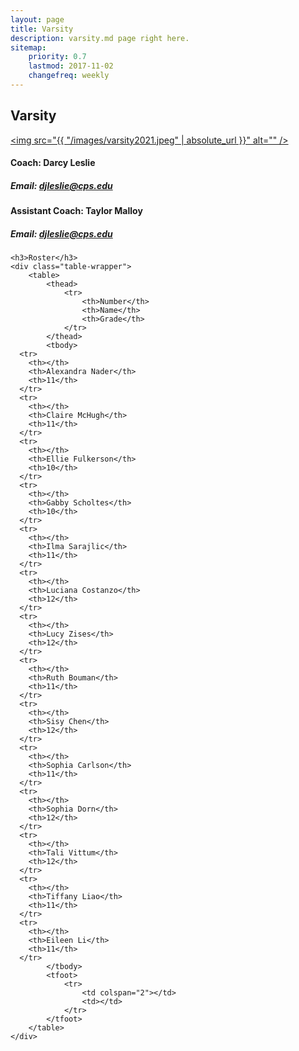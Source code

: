 ```yaml
---
layout: page
title: Varsity
description: varsity.md page right here.
sitemap:
    priority: 0.7
    lastmod: 2017-11-02
    changefreq: weekly
---
```

## Varsity

<a href="#" class="image main"><img src="{{ "/images/varsity2021.jpeg" | absolute_url }}" alt="" /></a>

#### Coach: Darcy Leslie
##### Email: [djleslie@cps.edu](mailto:djleslie@cps.edu)
#### Assistant Coach: Taylor Malloy
##### Email: [djleslie@cps.edu](mailto:taylor.malloy@gmail.com)





<div class="table-wrapper">



	<h3>Roster</h3>
	<div class="table-wrapper">
		<table>
			<thead>
				<tr>
					<th>Number</th>
					<th>Name</th>
					<th>Grade</th>
				</tr>
			</thead>
			<tbody>
      <tr>
        <th></th>
        <th>Alexandra Nader</th>
        <th>11</th>
      </tr>
      <tr>
        <th></th>
        <th>Claire McHugh</th>
        <th>11</th>
      </tr>
      <tr>
        <th></th>
        <th>Ellie Fulkerson</th>
        <th>10</th>
      </tr>
      <tr>
        <th></th>
        <th>Gabby Scholtes</th>
        <th>10</th>
      </tr>
      <tr>
        <th></th>
        <th>Ilma Sarajlic</th>
        <th>11</th>
      </tr>
      <tr>
        <th></th>
        <th>Luciana Costanzo</th>
        <th>12</th>
      </tr>
      <tr>
        <th></th>
        <th>Lucy Zises</th>
        <th>12</th>
      </tr>
      <tr>
        <th></th>
        <th>Ruth Bouman</th>
        <th>11</th>
      </tr>
      <tr>
        <th></th>
        <th>Sisy Chen</th>
        <th>12</th>
      </tr>
      <tr>
        <th></th>
        <th>Sophia Carlson</th>
        <th>11</th>
      </tr>
      <tr>
        <th></th>
        <th>Sophia Dorn</th>
        <th>12</th>
      </tr>
      <tr>
        <th></th>
        <th>Tali Vittum</th>
        <th>12</th>
      </tr>
      <tr>
        <th></th>
        <th>Tiffany Liao</th>
        <th>11</th>
      </tr>
      <tr>
        <th></th>
        <th>Eileen Li</th>
        <th>11</th>
      </tr>
			</tbody>
			<tfoot>
				<tr>
					<td colspan="2"></td>
					<td></td>
				</tr>
			</tfoot>
		</table>
	</div>
